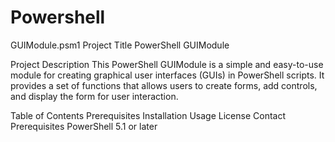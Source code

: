 # Powershell
GUIModule.psm1
Project Title
PowerShell GUIModule

Project Description
This PowerShell GUIModule is a simple and easy-to-use module for creating graphical user interfaces (GUIs) in PowerShell scripts. It provides a set of functions that allows users to create forms, add controls, and display the form for user interaction.

Table of Contents
Prerequisites
Installation
Usage
License
Contact
Prerequisites
PowerShell 5.1 or later
